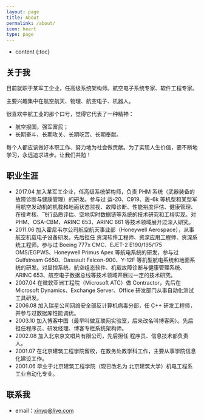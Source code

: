 ```yaml
---
layout: page
title: About
permalink: /about/
icon: heart
type: page
---
```


* content
{:toc}


## 关于我

目前就职于某军工企业，任高级系统架构师。航空电子系统专家、软件工程专家。

主要兴趣集中在航空航天、物理、航空电子、机器人。

很喜欢中航工业的那个口号，觉得它代表了一种精神：

- 航空报国，强军富民；
- 长期奋斗、长期攻关、长期吃苦、长期奉献。

每个人都应该做好本职工作、努力地为社会做贡献。为了实现人生价值，要不断地学习，永远追求进步。让我们共勉！

## 职业生涯

* 2017.04 加入某军工企业，任高级系统架构师，负责 PHM 系统（武器装备的故障诊断与健康管理）的研发。参与过 运-20、C919、轰-6k 等机型和某型军用航空发动机的机载和地面状态监视、故障诊断、性能裕度评估、健康管理、在役考核、飞行品质评估、空地实时数据链等系统的技术研究和工程实现。对 PHM、OSA-CBM、ARINC 653、ARINC 661 等技术领域展开过深入研究。
* 2011.06 加入霍尼韦尔公司航空航天事业部（Honeywell Aerospace），从事航空机载电子设备研发。先后担任 资深软件工程师、资深应用工程师、资深系统工程师。参与过 Boeing 777x CMC、EJET-2 E190/195/175 OMS/EGPWS、Honeywell Primus Apex 等航电系统的研发，参与过 Gulfstream G650、Dassault Falcon-900、Y-12F 等机型航电系统和地面系统的研发。对显控系统、航空组态软件、机载故障诊断与健康管理系统、ARINC 653、航空电子数据总线等技术领域开展过一定的技术研究。
* 2007.04 在微软亚洲工程院（Microsoft ATC）做 Contractor，先后在 Microsoft Dynamics、Exchange Server、Office 研发部门从事自动化测试工具研发。
* 2006.08 加入瑞星公司网络安全部反计算机病毒分部，任 C++ 研发工程师，并参与过数据库性能调优。
* 2003.10 加入博客中国（最早叫做互联网实验室，后来改名叫博客网）。先后担任程序员、研发经理、博客专栏系统架构师。
* 2002.08 加入北京京文唱片有限公司，先后担任 程序员、信息技术部负责人。
* 2001.07 在北京建筑工程学院留校，在教务处教学科工作，主要从事学院信息化建设工作。
* 2001.06 毕业于北京建筑工程学院（现已改名为 北京建筑大学）机电工程系工业自动化专业。

## 联系我

* email：xinyp@live.com




